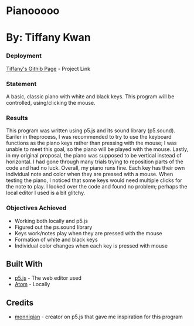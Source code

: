 # Pianooooo

# By: Tiffany Kwan

### Deployment
[Tiffany's Githib Page](https://tiffkwan.github.io/Pianooooo/) - Project Link

### Statement

A basic, classic piano with white and black keys. This program will be controlled, using/clicking the mouse. 

### Results 

This program was written using p5.js and its sound library (p5.sound). Eariler in theprocess, I was recommended to try to use the keyboard functions as the piano keys rather than pressing with the mouse; I was unable to meet this goal, so the piano will be played with the mouse. Lastly, in my original proposal, the piano was supposed to be vertical instead of horizontal. I had gone through many trials trying to reposition parts of the code and had no luck. Overall, my piano runs fine. Each key has their own individual note and color when they are pressed with a mouse. When testing the piano, I noticed that some keys would need multiple clicks for the note to play. I looked over the code and found no problem; perhaps the local editor I used is a bit glitchy. 

### Objectives Achieved
* Working both locally and p5.js
* Figured out the ps.sound library
* Keys work/notes play when they are pressed with the mouse
* Formation of white and black keys
* Individual color changes when each key is pressed with mouse

## Built With

* [p5.js](https://editor.p5js.org/) - The web editor used
* [Atom](https://atom.io/) - Locally 

## Credits

* [monniqian](https://editor.p5js.org/monniqian/sketches/TwckaaeGl) - creator on p5.js that gave me inspiration for this program
